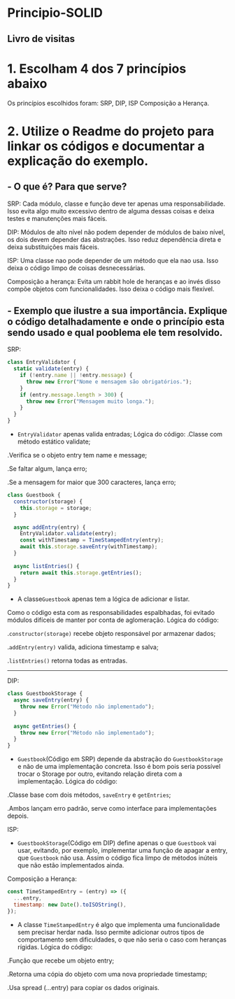 # Principio-SOLID
## Livro de visitas

# 1. Escolham 4 dos 7 princípios abaixo
Os princípios escolhidos foram: SRP, DIP, ISP Composição a Herança.

# 2. Utilize o Readme do projeto para linkar os códigos e documentar a explicação do exemplo.

## - O que é? Para que serve?
SRP: Cada módulo, classe e função deve ter apenas uma responsabilidade. Isso evita algo muito excessivo dentro de alguma dessas coisas e deixa testes e manutenções mais fáceis.

DIP: Módulos de alto nível não podem depender de módulos de baixo nível, os dois devem depender das abstrações. Isso reduz dependência direta e deixa substituições mais fáceis.

ISP: Uma classe nao pode depender de um método que ela nao usa. Isso deixa o código limpo de coisas desnecessárias.

Composição a herança: Evita um rabbit hole de heranças e ao invés disso compõe objetos com funcionalidades. Isso deixa o código mais flexível.

## - Exemplo que ilustre a sua importância. Explique o código detalhadamente e onde o princípio esta sendo usado e qual pooblema ele tem resolvido.

SRP: 

```javascript
class EntryValidator {
  static validate(entry) {
    if (!entry.name || !entry.message) {
      throw new Error("Nome e mensagem são obrigatórios.");
    }
    if (entry.message.length > 300) {
      throw new Error("Mensagem muito longa.");
    }
  }
}
```
- `EntryValidator` apenas valida entradas;
Lógica do código:
.Classe com método estático validate;

.Verifica se o objeto entry tem name e message;

.Se faltar algum, lança erro;

.Se a mensagem for maior que 300 caracteres, lança erro;

```javascript
class Guestbook {
  constructor(storage) {
    this.storage = storage;
  }

  async addEntry(entry) {
    EntryValidator.validate(entry);
    const withTimestamp = TimeStampedEntry(entry);
    await this.storage.saveEntry(withTimestamp);
  }
  
  async listEntries() {
    return await this.storage.getEntries();
  }
}
```
- A classe`Guestbook` apenas tem a lógica de adicionar e listar.

Como o código esta com as responsabilidades espalbhadas, foi evitado módulos difíceis de manter por conta de aglomeração.
Lógica do código:

.`constructor(storage)` recebe objeto responsável por armazenar dados;

.`addEntry(entry)` valida, adiciona timestamp e salva;

.`listEntries()` retorna todas as entradas.

---

DIP:

```javascript
class GuestbookStorage {
  async saveEntry(entry) {
    throw new Error("Método não implementado");
  }
  
  async getEntries() {
    throw new Error("Método não implementado");
  }
}
```
- `Guestbook`(Código em SRP) depende da abstração do `GuestbookStorage` e não de uma implementação concreta. Isso é bom pois seria possível trocar o Storage por outro, evitando relação direta com a implementação.
Lógica do código:

.Classe base com dois métodos, `saveEntry` e `getEntries`;

.Ambos lançam erro padrão, serve como interface para implementações depois.

ISP:

- `GuestbookStorage`(Código em DIP) define apenas o que `Guestbook` vai usar, evitando, por exemplo, implementar uma função de apagar a entry, que `Guestbook` não usa. Assim o código fica limpo de métodos inúteis que não estão implementados ainda.

Composição a Herança:

```javascript
const TimeStampedEntry = (entry) => ({
  ...entry,
  timestamp: new Date().toISOString(),
});
```
- A classe `TimeStampedEntry` é algo que implementa uma funcionalidade sem precisar herdar nada. Isso permite adicionar outros tipos de comportamento sem dificuldades, o que não seria o caso com heranças rígidas.
Lógica do código:

.Função que recebe um objeto entry;

.Retorna uma cópia do objeto com uma nova propriedade timestamp;

.Usa spread (...entry) para copiar os dados originais.

